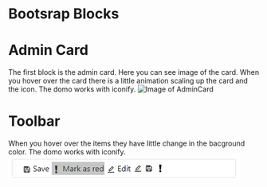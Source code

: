 # Bootsrap Blocks

# Admin Card
The first block is the admin card. Here you can see image of the card. When you hover over the card there is a little animation scaling up the card and the icon. The domo works with iconify.
![Image of AdminCard](https://i.ibb.co/GQrPP9j/Admin-Card.png)

# Toolbar
When you hover over the items they have little change in the bacground color. The domo works with iconify.
![Image of AdminCard](https://github.com/Ivan-Kalatchev/Bootsrap_Blocks/blob/master/Images/Toolbar.png?raw=true)
